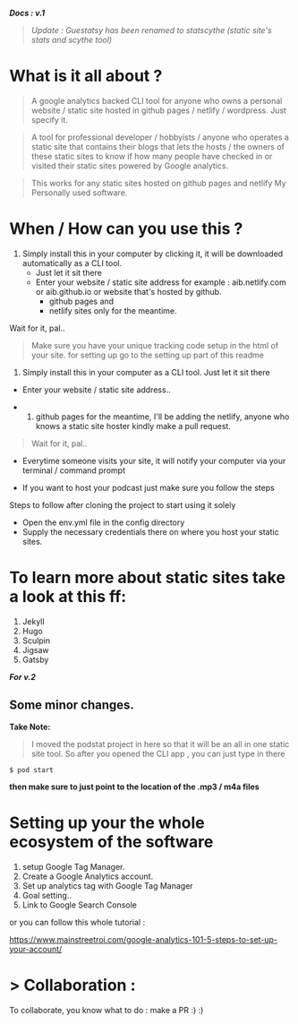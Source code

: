 **_Docs : v.1_**

> _Update : Guestatsy has been renamed to statscythe (static site's stats and scythe tool)_

# What is it all about ? 

> A google analytics backed CLI tool for anyone who owns a personal website / static site hosted in github pages / netlify / wordpress. Just specify it.

> A tool for professional developer / hobbyists / anyone who operates  a static site that contains their blogs that lets the hosts / the owners of these static sites to know if how many people have checked in or visited their  static sites powered by Google analytics.

> This works for any static sites hosted on github pages and netlify
> My Personally used software.

# When / How can you use this ?

1. Simply install this in your computer by clicking it, it will be downloaded automatically as a CLI tool.
	-   Just let it sit there
	*  Enter your website / static site address for example : aib.netlify.com or aib.github.io or website that's hosted by github.
		- github pages and 
		- netlify sites only for the meantime.

 Wait for it, pal..

> Make sure you have your unique tracking code setup in the html of your site. for setting up go to the setting up part of this readme

1. Simply install this in your computer as a CLI tool.  Just let it sit there
*  Enter your website / static site address..
- 1. github pages for the meantime, I'll be adding the netlify, anyone who knows a static site hoster kindly make a pull request.


> Wait for it, pal..

* Everytime someone visits your site, it will notify your computer via your terminal / command prompt 

* If you want to host your podcast just make sure you follow the steps

Steps to follow after cloning the project to start using it solely 
  - Open the env.yml file in the config directory
  - Supply the necessary credentials there on where you host your static sites.

# To learn more about static sites take a look at this ff: 
1. Jekyll 
2. Hugo
3. Sculpin
4. Jigsaw
5. Gatsby

**_For v.2_**

## Some minor changes. 

**Take Note:** 
> I moved the podstat project in here so that it will be an all in one static site tool. So after you opened the CLI app , you can just type in there


```
$ pod start
```


**then make sure to just point to the location of the .mp3 / m4a files**



# Setting up your the whole ecosystem of the software
1. setup Google Tag Manager.
2. Create a Google Analytics account.
3. Set up analytics tag with Google Tag Manager
4. Goal setting.. 
5. Link to Google Search Console
		 
or you can follow this whole tutorial : 

https://www.mainstreetroi.com/google-analytics-101-5-steps-to-set-up-your-account/




# >  Collaboration : 
To collaborate, you know what to do : make a PR :) :)
